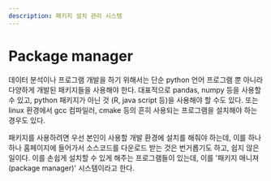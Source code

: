 ```yaml
---
description: 패키지 설치 관리 시스템
---
```


# Package manager

데이터 분석이나 프로그램 개발을 하기 위해서는 단순 python 언어 프로그램 뿐 아니라 다양하게 개발된 패키지들을 사용해야 한다. 대표적으로 pandas, numpy 등을 사용할 수 있고, python 패키지가 아닌 것 (R, java script 등)을 사용해야 할 수도 있다. 또는 linux 환경에서 gcc 컴파일러, cmake 등의 흔히 사용되는 프로그램을 설치해야 하는 경우도 있다.

패키지를 사용하려면 우선 본인이 사용할 개발 환경에 설치를 해줘야 하는데, 이를 하나하나 홈페이지에 들어가서 소스코드를 다운로드 받는 것은 번거롭기도 하고, 쉽지 않은 일이다. 이를 손쉽게 설치할 수 있게 해주는 프로그램들이 있는데, 이를 '패키지 매니져 (package manager)' 시스템이라고 한다.&#x20;









